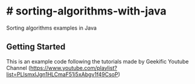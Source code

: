 # # sorting-algorithms-with-java

Sorting algorithms examples in Java

## Getting Started

This is an example code following the tutorials made by Geekific Youtube Channel (https://www.youtube.com/playlist?list=PLlsmxlJgn1HLCmaF51i5xAbgv1f49CsoP)